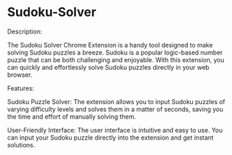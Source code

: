 # Sudoku-Solver 
Description:

The Sudoku Solver Chrome Extension is a handy tool designed to make solving Sudoku puzzles a breeze. Sudoku is a popular logic-based number puzzle that can be both challenging and enjoyable. With this extension, you can quickly and effortlessly solve Sudoku puzzles directly in your web browser.

Features:

Sudoku Puzzle Solver: The extension allows you to input Sudoku puzzles of varying difficulty levels and solves them in a matter of seconds, saving you the time and effort of manually solving them.

User-Friendly Interface: The user interface is intuitive and easy to use. You can input your Sudoku puzzle directly into the extension and get instant solutions.
